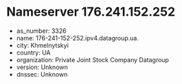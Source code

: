 # Nameserver 176.241.152.252

* as_number: 3326
* name: 176-241-152-252.ipv4.datagroup.ua.
* city: Khmelnytskyi
* country: UA
* organization: Private Joint Stock Company Datagroup
* version: Unknown
* dnssec: Unknown
